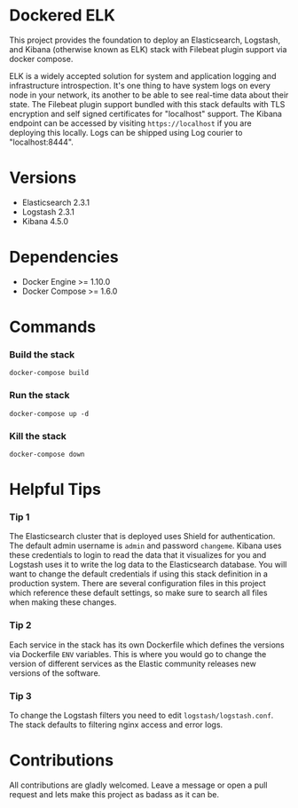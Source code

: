 # Dockered ELK

This project provides the foundation to deploy an Elasticsearch, Logstash, and Kibana (otherwise known as ELK) stack
with Filebeat plugin support via docker compose. 

ELK is a widely accepted solution for system and application logging and infrastructure introspection. It's one thing to
have system logs on every node in your network, its another to be able to see real-time data about their state. The Filebeat plugin support 
bundled with this stack defaults with TLS encryption and self signed certificates for "localhost"
support. The Kibana endpoint can be accessed by visiting `https://localhost` if you are deploying this locally. Logs can
be shipped using Log courier to "localhost:8444".

# Versions

- Elasticsearch 2.3.1
- Logstash 2.3.1
- Kibana 4.5.0

# Dependencies

- Docker Engine >= 1.10.0
- Docker Compose >= 1.6.0


# Commands

### Build the stack
`docker-compose build`

### Run the stack
`docker-compose up -d`

### Kill the stack
`docker-compose down`

# Helpful Tips

### Tip 1
The Elasticsearch cluster that is deployed uses Shield for authentication. The default admin username is `admin` and
password `changeme`. Kibana uses these credentials to login to read the data that it visualizes for you and Logstash
uses it to write the log data to the Elasticsearch database. You will want to change the default credentials if using this stack definition in a production system. 
There are several configuration files in this project which reference these default settings, so make sure to search all files when making these changes.



### Tip 2
Each service in the stack has its own Dockerfile which defines the versions via Dockerfile `ENV` variables. This is
where you would go to change the version of different services as the Elastic community releases new versions of the software.

### Tip 3
To change the Logstash filters you need to edit `logstash/logstash.conf`. The stack defaults to filtering nginx access
and error logs.

# Contributions

All contributions are gladly welcomed. Leave a message or open a pull request and lets make this project as badass as it
can be.

